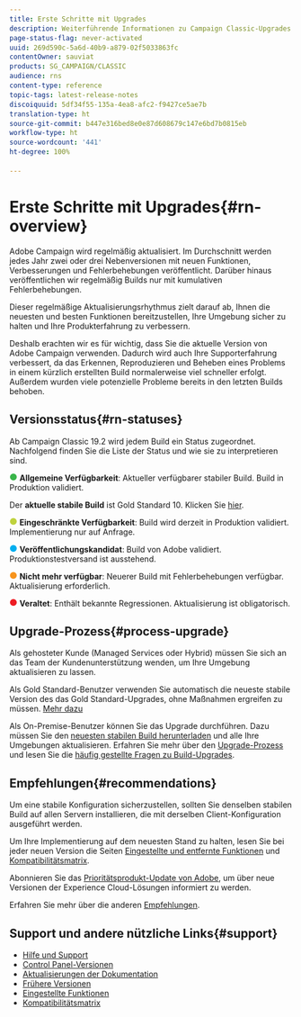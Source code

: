 ```yaml
---
title: Erste Schritte mit Upgrades
description: Weiterführende Informationen zu Campaign Classic-Upgrades
page-status-flag: never-activated
uuid: 269d590c-5a6d-40b9-a879-02f5033863fc
contentOwner: sauviat
products: SG_CAMPAIGN/CLASSIC
audience: rns
content-type: reference
topic-tags: latest-release-notes
discoiquuid: 5df34f55-135a-4ea8-afc2-f9427ce5ae7b
translation-type: ht
source-git-commit: b447e316bed8e0e87d608679c147e6bd7b0815eb
workflow-type: ht
source-wordcount: '441'
ht-degree: 100%

---
```



# Erste Schritte mit Upgrades{#rn-overview}

Adobe Campaign wird regelmäßig aktualisiert. Im Durchschnitt werden jedes Jahr zwei oder drei Nebenversionen mit neuen Funktionen, Verbesserungen und Fehlerbehebungen veröffentlicht. Darüber hinaus veröffentlichen wir regelmäßig Builds nur mit kumulativen Fehlerbehebungen.

Dieser regelmäßige Aktualisierungsrhythmus zielt darauf ab, Ihnen die neuesten und besten Funktionen bereitzustellen, Ihre Umgebung sicher zu halten und Ihre Produkterfahrung zu verbessern.

Deshalb erachten wir es für wichtig, dass Sie die aktuelle Version von Adobe Campaign verwenden. Dadurch wird auch Ihre Supporterfahrung verbessert, da das Erkennen, Reproduzieren und Beheben eines Problems in einem kürzlich erstellten Build normalerweise viel schneller erfolgt. Außerdem wurden viele potenzielle Probleme bereits in den letzten Builds behoben.

## Versionsstatus{#rn-statuses}

Ab Campaign Classic 19.2 wird jedem Build ein Status zugeordnet. Nachfolgend finden Sie die Liste der Status und wie sie zu interpretieren sind.

![](assets/do-not-localize/green3.png) **Allgemeine Verfügbarkeit**: Aktueller verfügbarer stabiler Build. Build in Produktion validiert.

Der **aktuelle stabile Build** ist Gold Standard 10. Klicken Sie [hier](../../rn/using/gold-standard.md#gs-10).

![](assets/do-not-localize/limited3.png) **Eingeschränkte Verfügbarkeit**: Build wird derzeit in Produktion validiert. Implementierung nur auf Anfrage.

![](assets/do-not-localize/blue3.png) **Veröffentlichungskandidat**: Build von Adobe validiert. Produktionstestversand ist ausstehend.

![](assets/do-not-localize/orange3.png) **Nicht mehr verfügbar**: Neuerer Build mit Fehlerbehebungen verfügbar. Aktualisierung erforderlich.

![](assets/do-not-localize/red3.png) **Veraltet**: Enthält bekannte Regressionen. Aktualisierung ist obligatorisch.

## Upgrade-Prozess{#process-upgrade}

Als gehosteter Kunde (Managed Services oder Hybrid) müssen Sie sich an das Team der Kundenunterstützung wenden, um Ihre Umgebung aktualisieren zu lassen.

Als Gold Standard-Benutzer verwenden Sie automatisch die neueste stabile Version des das Gold Standard-Upgrades, ohne Maßnahmen ergreifen zu müssen. [Mehr dazu](https://helpx.adobe.com/de/campaign/kb/gold-standard.html#gs-10)

Als On-Premise-Benutzer können Sie das Upgrade durchführen. Dazu müssen Sie den [neuesten stabilen Build herunterladen](https://experience.adobe.com/#/downloads/content/software-distribution/de/campaign.html) und alle Ihre Umgebungen aktualisieren. Erfahren Sie mehr über den [Upgrade-Prozess](https://helpx.adobe.com/de/campaign/kb/acc-build-upgrade.html) und lesen Sie die [häufig gestellte Fragen zu Build-Upgrades](https://helpx.adobe.com/de/campaign/kb/build-upgrade-faq.html).

## Empfehlungen{#recommendations}

Um eine stabile Konfiguration sicherzustellen, sollten Sie denselben stabilen Build auf allen Servern installieren, die mit derselben Client-Konfiguration ausgeführt werden.

Um Ihre Implementierung auf dem neuesten Stand zu halten, lesen Sie bei jeder neuen Version die Seiten [Eingestellte und entfernte Funktionen](../../rn/using/deprecated-features.md) und [Kompatibilitätsmatrix](../../rn/using/compatibility-matrix.md).

Abonnieren Sie das [Prioritätsprodukt-Update von Adobe](https://www.adobe.com/de/subscription/priority-product-update.html), um über neue Versionen der Experience Cloud-Lösungen informiert zu werden.

Erfahren Sie mehr über die anderen [Empfehlungen](https://helpx.adobe.com/de/campaign/kb/acc-build-upgrade.html#Recommendations).

## Support und andere nützliche Links{#support}

* [Hilfe und Support](https://helpx.adobe.com/de/campaign/kb/ac-support.html#acc-support)
* [Control Panel-Versionen](https://docs.adobe.com/content/help/de-DE/control-panel/using/release-notes.html)
* [Aktualisierungen der Dokumentation](../../rn/using/documentation-updates.md)
* [Frühere Versionen](../../rn/using/release--20-1.md)
* [Eingestellte Funktionen](../../rn/using/deprecated-features.md)
* [Kompatibilitätsmatrix](../../rn/using/compatibility-matrix.md)

